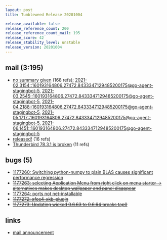 ```yaml
---
layout: post
title: Tumbleweed Release 20201004

release_available: false
release_reference_count: 200
release_reference_count_mail: 195
release_score: 42
release_stability_level: unstable
release_version: 20201004
---
```


## mail (3:195)

- [no summary given](https://lists.opensuse.org/archives/list/factory@lists.opensuse.org/thread/J2UFDIXKOJVWM74NBQQRHYNOH6C5Z6TS) (168 refs); [2021-02.3154::<160193164806.27472.8433347129485200175@go-agent-stagingbot-5>](https://lists.opensuse.org/archives/list/factory@lists.opensuse.org/thread/J2UFDIXKOJVWM74NBQQRHYNOH6C5Z6TS), [2021-03.2545::<160193164806.27472.8433347129485200175@go-agent-stagingbot-5>](https://lists.opensuse.org/archives/list/factory@lists.opensuse.org/thread/J2UFDIXKOJVWM74NBQQRHYNOH6C5Z6TS), [2021-04.2188::<160193164806.27472.8433347129485200175@go-agent-stagingbot-5>](https://lists.opensuse.org/archives/list/factory@lists.opensuse.org/thread/J2UFDIXKOJVWM74NBQQRHYNOH6C5Z6TS), [2021-05.1717::<160193164806.27472.8433347129485200175@go-agent-stagingbot-5>](https://lists.opensuse.org/archives/list/factory@lists.opensuse.org/thread/J2UFDIXKOJVWM74NBQQRHYNOH6C5Z6TS), [2021-06.1451::<160193164806.27472.8433347129485200175@go-agent-stagingbot-5>](https://lists.opensuse.org/archives/list/factory@lists.opensuse.org/thread/J2UFDIXKOJVWM74NBQQRHYNOH6C5Z6TS)
- [released!](https://lists.opensuse.org/opensuse-factory/2020-10/msg00036.html) (16 refs)
- [Thunderbird 78.3.1 is broken](https://lists.opensuse.org/opensuse-factory/2020-10/msg00026.html) (11 refs)

## bugs (5)

<!--more-->

- [1177260: Switching python-numpy to plain BLAS causes significant performance regression](https://bugzilla.opensuse.org/show_bug.cgi?id=1177260)
- ~~[1177263: selecting Application Menu from right click on menu starter -> alternatives makes desktop wallpaper and panel disappear](https://bugzilla.opensuse.org/show_bug.cgi?id=1177263)~~
- [1177264: ports not net-installable](https://bugzilla.opensuse.org/show_bug.cgi?id=1177264)
- ~~[1177272: xfce4-xkb-plugin](https://bugzilla.opensuse.org/show_bug.cgi?id=1177272)~~
- ~~[1177273: Updating wicked 0.6.63 to 0.6.64 breaks tap0](https://bugzilla.opensuse.org/show_bug.cgi?id=1177273)~~



## links

- [mail announcement](https://lists.opensuse.org/archives/list/factory@lists.opensuse.org/thread/J2UFDIXKOJVWM74NBQQRHYNOH6C5Z6TS)

